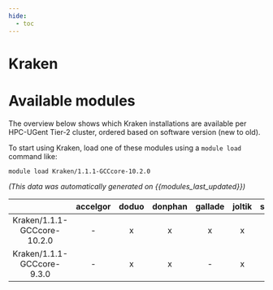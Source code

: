 ```yaml
---
hide:
  - toc
---
```


Kraken
======

# Available modules


The overview below shows which Kraken installations are available per HPC-UGent Tier-2 cluster, ordered based on software version (new to old).

To start using Kraken, load one of these modules using a `module load` command like:

```shell
module load Kraken/1.1.1-GCCcore-10.2.0
```

*(This data was automatically generated on {{modules_last_updated}})*  

| |accelgor|doduo|donphan|gallade|joltik|shinx|skitty|
| :---: | :---: | :---: | :---: | :---: | :---: | :---: | :---: |
|Kraken/1.1.1-GCCcore-10.2.0|-|x|x|x|x|-|-|
|Kraken/1.1.1-GCCcore-9.3.0|-|x|x|-|x|-|-|

